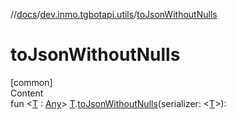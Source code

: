 //[docs](../../index.md)/[dev.inmo.tgbotapi.utils](index.md)/[toJsonWithoutNulls](to-json-without-nulls.md)



# toJsonWithoutNulls  
[common]  
Content  
fun <[T](to-json-without-nulls.md) : [Any](https://kotlinlang.org/api/latest/jvm/stdlib/kotlin/-any/index.html)> [T](to-json-without-nulls.md).[toJsonWithoutNulls](to-json-without-nulls.md)(serializer: <[T](to-json-without-nulls.md)>):   



